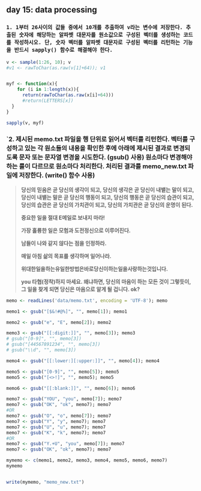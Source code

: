 ## day 15:  data processing

### `1. 1부터 26사이의 값들 중에서 10개를 추출하여 v라는 변수에 저장한다. 추출된 숫자에 해당하는 알파벳 대문자를 원소값으로 구성된 벡터를 생성하는 코드를 작성하시오. 단, 숫자 벡터를 알파벳 대문자로 구성된 벡터를 리턴하는 기능을 반드시 sapply() 함수로 해결해야 한다.`

``` R
v <- sample(1:26, 10); v
#v1 <- rawToChar(as.raw(v[1]+64)); v1


myf <- function(x){
    for (i in 1:length(x)){
      return(rawToChar(as.raw(x[i]+64)))
      #return(LETTERS[x])
  }
}

sapply(v, myf)
```



### `2. 제시된 memo.txt 파일을 행 단위로 읽어서 벡터를 리턴한다. 벡터를 구성하고 있는 각 원소들의 내용을 확인한 후에 아래에 제시된 결과로 변경되도록 문자 또는 문자열 변경을 시도한다. (gsub() 사용) 원소마다 변경해야 하는 룰이 다르므로 원소마다 처리한다. 처리된 결과를 memo_new.txt 파일에 저장한다. (write() 함수 사용)

> **당신의 믿음은 곧 당신의 생각이 되고, 당신의 생각은 곧 당신이 내뱉는 말이 되고, 당신이 내뱉는 말은 곧 당신의 행동이 되고, 당신의 행동은 곧 당신의 습관이 되고, 당신의 습관은 곧 당신의 가치관이 되고, 당신의 가치관은 곧 당신의 운명이 된다.**
>
> **중요한 일을 절대 E메일로 보내지 마라!**
>
> **가장 훌륭한 일은 모험과 도전정신으로 이루어진다.**
>
> **남들이 나와 같지 않다는 점을 인정하라.**
>
> **매일 아침 삶의 목표를 생각하며 일어나라.**
>
> **위대한일을하는유일한방법은바로당신이하는일을사랑하는것입니다.**
>
> **you 타협(정착)하지 마세요. 왜냐하면, 당신의 마음이 하는 모든 것이 그렇듯이, 그 일을 찾게 되면 당신은 마음으로 알게 될 겁니다. ok?**

``` R
memo <- readLines('data/memo.txt', encoding = 'UTF-8'); memo

memo1 <- gsub("[$&!#@%]", "", memo[1]); memo1

memo2 <- gsub("e", "E", memo[2]); memo2

memo3 <- gsub("[[:digit:]]", "", memo[3]); memo3
# gsub("[0-9]", "", memo[3])
# gsub("[44567891234", "", memo[3])
# gsub("\\d", "", memo[3])

memo4 <- gsub("[[:lower:][:upper:]]", "", memo[4]); memo4

memo5 <- gsub("[0-9]", "", memo[5]); memo5
memo5 <- gsub("[<>!]", "", memo5); memo5

memo6 <- gsub("[[:blank:]]", "", memo[6]); memo6

memo7 <- gsub("YOU", "you", memo[7]); memo7
memo7 <- gsub("OK", "ok", memo7); memo7
#OR
memo7 <- gsub("O", "o", memo[7]); memo7
memo7 <- gsub("Y", "y", memo7); memo7
memo7 <- gsub("U", "u", memo7); memo7
memo7 <- gsub("K", "k", memo7); memo7
#OR
memo7 <- gsub("Y.+U", "you", memo[7]); memo7
memo7 <- gsub("OK", "ok", memo7); memo7

mymemo <- c(memo1, memo2, memo3, memo4, memo5, memo6, memo7)
mymemo


write(mymemo, "memo_new.txt")
```

